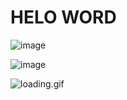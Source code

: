 # HELO WORD 



![image](https://user-images.githubusercontent.com/79648523/135581056-7bdecf13-ac33-438d-a4d6-2e6b164afd6e.png)



![image](https://user-images.githubusercontent.com/79648523/135572257-fbe25a21-3dc6-4e5a-ab08-3ab68e4a55a5.png)

![loading.gif](https://user-images.githubusercontent.com/79648523/135584024-6ed126f1-63e2-4f77-a98f-c9df4f54420e.gif)


